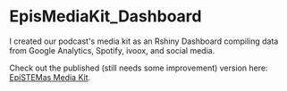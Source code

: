 # EpisMediaKit_Dashboard

I created our podcast's media kit as an Rshiny Dashboard compiling data from Google Analytics, Spotify, ivoox, and social media.

Check out the published (still needs some improvement) version here: [EpiSTEMas Media Kit](https://www.epistemas.com/mediakit).
